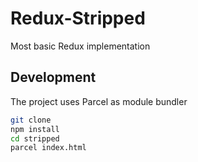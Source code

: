 # Redux-Stripped

Most basic Redux implementation

## Development
The project uses Parcel as module bundler

```bash
git clone 
npm install
cd stripped
parcel index.html
```
